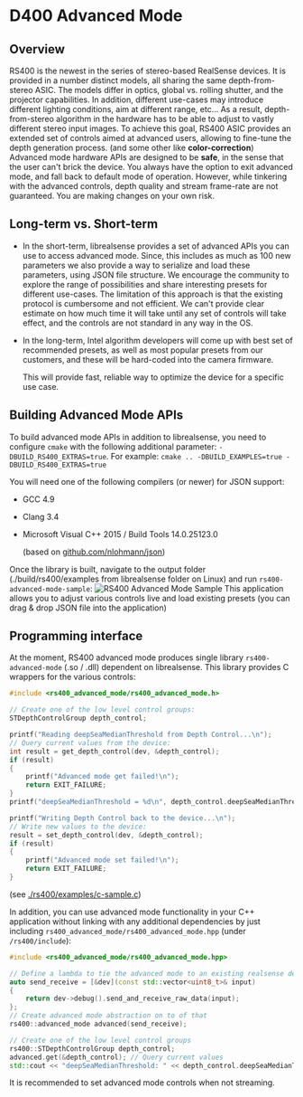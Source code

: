 # D400 Advanced Mode

## Overview

RS400 is the newest in the series of stereo-based RealSense devices. It is provided in a number distinct models, all sharing the same depth-from-stereo ASIC. The models differ in optics, global vs. rolling shutter, and the projector capabilities. In addition, different use-cases may introduce different lighting conditions, aim at different range, etc... As a result, depth-from-stereo algorithm in the hardware has to be able to adjust to vastly different stereo input images. To achieve this goal, RS400 ASIC provides an extended set of controls aimed at advanced users, allowing to fine-tune the depth generation process. \(and some other like **color-correction**\) Advanced mode hardware APIs are designed to be **safe**, in the sense that the user can't brick the device. You always have the option to exit advanced mode, and fall back to default mode of operation. However, while tinkering with the advanced controls, depth quality and stream frame-rate are not guaranteed. You are making changes on your own risk.

## Long-term vs. Short-term

* In the short-term, librealsense provides a set of advanced APIs you can use to access advanced mode. Since, this includes as much as 100 new parameters we also provide a way to serialize and load these parameters, using JSON file structure. We encourage the community to explore the range of possibilities and share interesting presets for different use-cases. The limitation of this approach is that the existing protocol is cumbersome and not efficient. We can't provide clear estimate on how much time it will take until any set of controls will take effect, and the controls are not standard in any way in the OS.
* In the long-term, Intel algorithm developers will come up with best set of recommended presets, as well as most popular presets from our customers, and these will be hard-coded into the camera firmware.

  This will provide fast, reliable way to optimize the device for a specific use case.

## Building Advanced Mode APIs

To build advanced mode APIs in addition to librealsense, you need to configure `cmake` with the following additional parameter: `-DBUILD_RS400_EXTRAS=true`. For example: `cmake .. -DBUILD_EXAMPLES=true -DBUILD_RS400_EXTRAS=true`

You will need one of the following compilers \(or newer\) for JSON support:

* GCC 4.9
* Clang 3.4
* Microsoft Visual C++ 2015 / Build Tools 14.0.25123.0

  \(based on [github.com/nlohmann/json](https://github.com/nlohmann/json)\)

Once the library is built, navigate to the output folder \(./build/rs400/examples from librealsense folder on Linux\) and run `rs400-advanced-mode-sample`: ![RS400 Advanced Mode Sample](https://github.com/kzobov/librealsense/tree/7148f9ae1d78b5d44bee4fc578bf0b8fb9a220c5/doc/advanced_mode_sample.png) This application allows you to adjust various controls live and load existing presets \(you can drag & drop JSON file into the application\)

## Programming interface

At the moment, RS400 advanced mode produces single library `rs400-advanced-mode` \(.so / .dll\) dependent on librealsense. This library provides C wrappers for the various controls:

```c
#include <rs400_advanced_mode/rs400_advanced_mode.h>

// Create one of the low level control groups:
STDepthControlGroup depth_control;

printf("Reading deepSeaMedianThreshold from Depth Control...\n");
// Query current values from the device:
int result = get_depth_control(dev, &depth_control);
if (result)
{
    printf("Advanced mode get failed!\n");
    return EXIT_FAILURE;
}
printf("deepSeaMedianThreshold = %d\n", depth_control.deepSeaMedianThreshold);

printf("Writing Depth Control back to the device...\n");
// Write new values to the device:
result = set_depth_control(dev, &depth_control);
if (result)
{
    printf("Advanced mode set failed!\n");
    return EXIT_FAILURE;
}
```

\(see [./rs400/examples/c-sample.c](https://github.com/IntelRealSense/librealsense/blob/development/rs400/examples/c-sample.c)\)

In addition, you can use advanced mode functionality in your C++ application without linking with any additional dependencies by just including `rs400_advanced_mode/rs400_advanced_mode.hpp` \(under `/rs400/include`\):

```cpp
#include <rs400_advanced_mode/rs400_advanced_mode.hpp>

// Define a lambda to tie the advanced mode to an existing realsense device (dev)
auto send_receive = [&dev](const std::vector<uint8_t>& input)
{
    return dev->debug().send_and_receive_raw_data(input);
};
// Create advanced mode abstraction on to of that
rs400::advanced_mode advanced(send_receive);

// Create one of the low level control groups
rs400::STDepthControlGroup depth_control;
advanced.get(&depth_control); // Query current values
std::cout << "deepSeaMedianThreshold: " << depth_control.deepSeaMedianThreshold << std::endl;
```

It is recommended to set advanced mode controls when not streaming.

